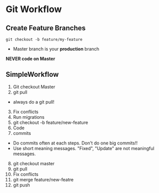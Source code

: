 # Git Workflow

## Create Feature Branches

`git checkout -b feature/my-feature`

- Master branch is your **production** branch

**NEVER code on Master**

## SimpleWorkflow

1. Git checkout Master
2. git pull

- always do a git pull!

3. Fix conflicts
4. Run migrations
5. git checkout -b feature/new-feature
6. Code
7. commits

- Do commits often at each steps. Don't do one big commits!!
- Use short meaning messages. "Fixed", "Update" are not meaningful messages.

8. git checkout master
9. git pull
10. Fix conflicts
11. git merge feature/new-featre
12. git push
